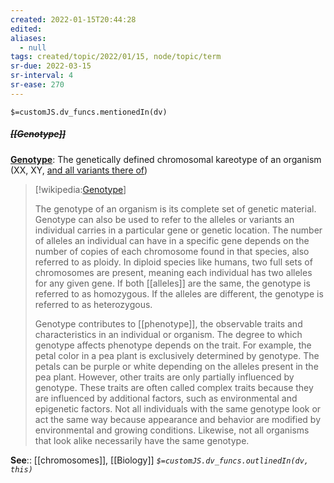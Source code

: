 ```yaml
---
created: 2022-01-15T20:44:28 
edited: 
aliases:
  - null
tags: created/topic/2022/01/15, node/topic/term
sr-due: 2022-03-15
sr-interval: 4
sr-ease: 270
---
```

`$=customJS.dv_funcs.mentionedIn(dv)`

##### <s class="topic-title">[[Genotype]]</s>

**[Genotype](https://en.wikipedia.org/wiki/Genotype)**: The genetically defined chromosomal kareotype of an organism (XX, XY, [and all variants there of](https://twitter.com/sciencevet2/status/1035250518870900737?lang=en))

> [!wikipedia:[Genotype](https://en.wikipedia.org/wiki/Genotype)]
> 
> The genotype of an organism is its complete set of genetic material. Genotype can also be used to refer to the alleles or variants an individual carries in a particular gene or genetic location. The number of alleles an individual can have in a specific gene depends on the number of copies of each chromosome found in that species, also referred to as ploidy. In diploid species like humans, two full sets of chromosomes are present, meaning each individual has two alleles for any given gene. If both [[alleles]] are the same, the genotype is referred to as homozygous. If the alleles are different, the genotype is referred to as heterozygous.
> 
> Genotype contributes to [[phenotype]], the observable traits and characteristics in an individual or organism. The degree to which genotype affects phenotype depends on the trait. For example, the petal color in a pea plant is exclusively determined by genotype. The petals can be purple or white depending on the alleles present in the pea plant. However, other traits are only partially influenced by genotype. These traits are often called complex traits because they are influenced by additional factors, such as environmental and epigenetic factors. Not all individuals with the same genotype look or act the same way because appearance and behavior are modified by environmental and growing conditions. Likewise, not all organisms that look alike necessarily have the same genotype.
> 


**See**:: [[chromosomes]], [[Biology]]
*`$=customJS.dv_funcs.outlinedIn(dv, this)`*